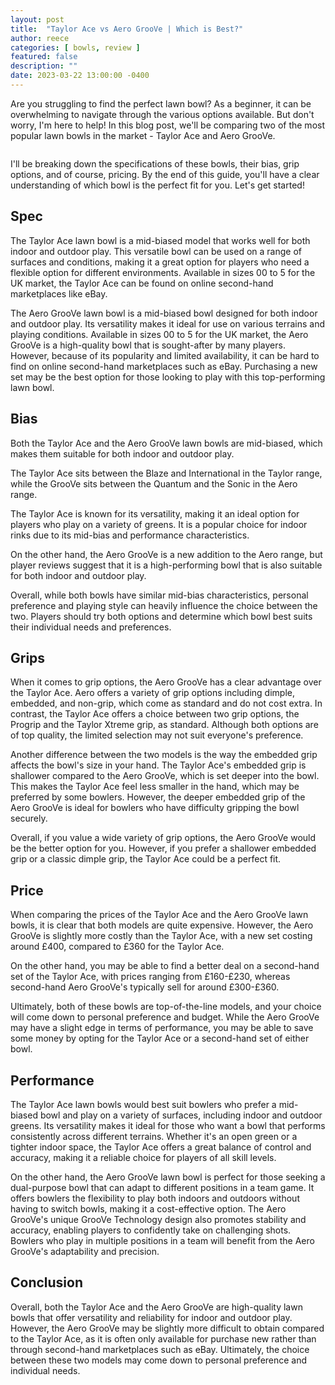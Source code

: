 ```yaml
---
layout: post
title:  "Taylor Ace vs Aero GrooVe | Which is Best?"
author: reece
categories: [ bowls, review ]
featured: false
description: ""
date: 2023-03-22 13:00:00 -0400
---
```

    

<!-- wp:paragraph -->
<p xmlns="http://www.w3.org/1999/xhtml">Are you struggling to find the perfect lawn bowl? As a beginner, it can be overwhelming to navigate through the various options available. But don't worry, I'm here to help! In this blog post, we'll be comparing two of the most popular lawn bowls in the market - Taylor Ace and Aero GrooVe. </p>
<!-- /wp:paragraph -->

<!-- wp:image {"id":2022,"sizeSlug":"large","linkDestination":"none"} -->
<figure class="wp-block-image size-large"><img src="/img/posts/taylor-ace-vs-aero-groove-1024x576.jpg" alt="" class="wp-image-2022"/></figure>
<!-- /wp:image -->

<!-- wp:paragraph -->
<p>I'll be breaking down the specifications of these bowls, their bias, grip options, and of course, pricing. By the end of this guide, you'll have a clear understanding of which bowl is the perfect fit for you. Let's get started!</p>
<!-- /wp:paragraph -->

<!-- wp:heading -->
<h2>Spec</h2>
<!-- /wp:heading -->

<!-- wp:block {"ref":2690} /-->

<!-- wp:paragraph -->
<p>The Taylor Ace lawn bowl is a mid-biased model that works well for both indoor and outdoor play. This versatile bowl can be used on a range of surfaces and conditions, making it a great option for players who need a flexible option for different environments. Available in sizes 00 to 5 for the UK market, the Taylor Ace can be found on online second-hand marketplaces like eBay.</p>
<!-- /wp:paragraph -->

<!-- wp:block {"ref":2703} /-->

<!-- wp:paragraph -->
<p>The Aero GrooVe lawn bowl is a mid-biased bowl designed for both indoor and outdoor play. Its versatility makes it ideal for use on various terrains and playing conditions. Available in sizes 00 to 5 for the UK market, the Aero GrooVe is a high-quality bowl that is sought-after by many players. However, because of its popularity and limited availability, it can be hard to find on online second-hand marketplaces such as eBay. Purchasing a new set may be the best option for those looking to play with this top-performing lawn bowl.</p>
<!-- /wp:paragraph -->

<!-- wp:heading -->
<h2>Bias</h2>
<!-- /wp:heading -->

<!-- wp:paragraph -->
<p>Both the Taylor Ace and the Aero GrooVe lawn bowls are mid-biased, which makes them suitable for both indoor and outdoor play. </p>
<!-- /wp:paragraph -->

<!-- wp:block {"ref":2814} /-->

<!-- wp:paragraph -->
<p>The Taylor Ace sits between the Blaze and International in the Taylor range, while the GrooVe sits between the Quantum and the Sonic in the Aero range.</p>
<!-- /wp:paragraph -->

<!-- wp:paragraph -->
<p>The Taylor Ace is known for its versatility, making it an ideal option for players who play on a variety of greens. It is a popular choice for indoor rinks due to its mid-bias and performance characteristics. </p>
<!-- /wp:paragraph -->

<!-- wp:block {"ref":2822} /-->

<!-- wp:paragraph -->
<p>On the other hand, the Aero GrooVe is a new addition to the Aero range, but player reviews suggest that it is a high-performing bowl that is also suitable for both indoor and outdoor play.</p>
<!-- /wp:paragraph -->

<!-- wp:paragraph -->
<p>Overall, while both bowls have similar mid-bias characteristics, personal preference and playing style can heavily influence the choice between the two. Players should try both options and determine which bowl best suits their individual needs and preferences.</p>
<!-- /wp:paragraph -->

<!-- wp:heading -->
<h2>Grips</h2>
<!-- /wp:heading -->

<!-- wp:paragraph -->
<p>When it comes to grip options, the Aero GrooVe has a clear advantage over the Taylor Ace. Aero offers a variety of grip options including dimple, embedded, and non-grip, which come as standard and do not cost extra. In contrast, the Taylor Ace offers a choice between two grip options, the Progrip and the Taylor Xtreme grip, as standard. Although both options are of top quality, the limited selection may not suit everyone's preference.</p>
<!-- /wp:paragraph -->

<!-- wp:paragraph -->
<p>Another difference between the two models is the way the embedded grip affects the bowl's size in your hand. The Taylor Ace's embedded grip is shallower compared to the Aero GrooVe, which is set deeper into the bowl. This makes the Taylor Ace feel less smaller in the hand, which may be preferred by some bowlers. However, the deeper embedded grip of the Aero GrooVe is ideal for bowlers who have difficulty gripping the bowl securely.</p>
<!-- /wp:paragraph -->

<!-- wp:paragraph -->
<p>Overall, if you value a wide variety of grip options, the Aero GrooVe would be the better option for you. However, if you prefer a shallower embedded grip or a classic dimple grip, the Taylor Ace could be a perfect fit.</p>
<!-- /wp:paragraph -->

<!-- wp:heading -->
<h2>Price</h2>
<!-- /wp:heading -->

<!-- wp:paragraph -->
<p>When comparing the prices of the Taylor Ace and the Aero GrooVe lawn bowls, it is clear that both models are quite expensive. However, the Aero GrooVe is slightly more costly than the Taylor Ace, with a new set costing around £400, compared to £360 for the Taylor Ace.</p>
<!-- /wp:paragraph -->

<!-- wp:paragraph -->
<p>On the other hand, you may be able to find a better deal on a second-hand set of the Taylor Ace, with prices ranging from £160-£230, whereas second-hand Aero GrooVe's typically sell for around £300-£360.</p>
<!-- /wp:paragraph -->

<!-- wp:paragraph -->
<p>Ultimately, both of these bowls are top-of-the-line models, and your choice will come down to personal preference and budget. While the Aero GrooVe may have a slight edge in terms of performance, you may be able to save some money by opting for the Taylor Ace or a second-hand set of either bowl.</p>
<!-- /wp:paragraph -->

<!-- wp:heading -->
<h2>Performance</h2>
<!-- /wp:heading -->

<!-- wp:paragraph -->
<p>The Taylor Ace lawn bowls would best suit bowlers who prefer a mid-biased bowl and play on a variety of surfaces, including indoor and outdoor greens. Its versatility makes it ideal for those who want a bowl that performs consistently across different terrains. Whether it's an open green or a tighter indoor space, the Taylor Ace offers a great balance of control and accuracy, making it a reliable choice for players of all skill levels.</p>
<!-- /wp:paragraph -->

<!-- wp:paragraph -->
<p>On the other hand, the Aero GrooVe lawn bowl is perfect for those seeking a dual-purpose bowl that can adapt to different positions in a team game. It offers bowlers the flexibility to play both indoors and outdoors without having to switch bowls, making it a cost-effective option. The Aero GrooVe's unique GrooVe Technology design also promotes stability and accuracy, enabling players to confidently take on challenging shots. Bowlers who play in multiple positions in a team will benefit from the Aero GrooVe's adaptability and precision.</p>
<!-- /wp:paragraph -->

<!-- wp:heading -->
<h2>Conclusion</h2>
<!-- /wp:heading -->

<!-- wp:paragraph -->
<p>Overall, both the Taylor Ace and the Aero GrooVe are high-quality lawn bowls that offer versatility and reliability for indoor and outdoor play. However, the Aero GrooVe may be slightly more difficult to obtain compared to the Taylor Ace, as it is often only available for purchase new rather than through second-hand marketplaces such as eBay. Ultimately, the choice between these two models may come down to personal preference and individual needs.</p>
<!-- /wp:paragraph -->
    